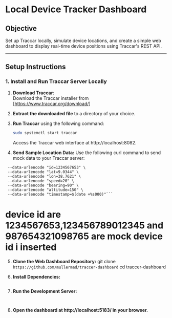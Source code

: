 # Local Device Tracker Dashboard

## Objective

Set up Traccar locally, simulate device locations, and create a simple web dashboard to display real-time device positions using Traccar's REST API.

---

## Setup Instructions

### 1. Install and Run Traccar Server Locally

1. **Download Traccar**:  
   Download the Traccar installer from [https://www.traccar.org/download/]

2. **Extract the downloaded file** to a directory of your choice.

3. **Run Traccar** using the following command:

   ```bash
   sudo systemctl start traccar
   ```

   Access the Traccar web interface at http://localhost:8082.

4. **Send Sample Location Data:**
   Use the following curl command to send mock data to your Traccar server:

````curl -G "http://localhost:5055" \
 --data-urlencode "id=1234567653" \
 --data-urlencode "lat=9.0344" \
 --data-urlencode "lon=38.7621" \
 --data-urlencode "speed=20" \
 --data-urlencode "bearing=90" \
 --data-urlencode "altitude=150" \
 --data-urlencode "timestamp=$(date +%s000)"```
````

# device id are 1234567653,123456789012345 and 987654321098765 are mock device id i inserted

5. **Clone the Web Dashboard Repository:**
   git clone `https://github.com/mullermad/traccer-dashboard`
   cd traccer-dashboard

6. **Install Dependencies:**

   ```npm install

   ```

7. **Run the Development Server:**

   ```npm run dev


   ```

8. **Open the dashboard at http://localhost:5183/ in your browser.**
